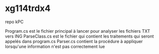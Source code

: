 # xg114trdx4
repo kPC

Program.cs est le fichier principal à lancer pour analyser les fichiers TXT vers ING
ParseClass.cs est le fichier qui contient les traitements qui seront appelés dans program.cs
Parser.cs contient la procédure à appliquer lorsqu'une information n'est pas correctement lue
